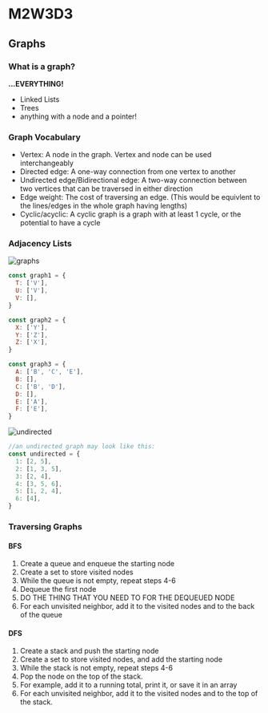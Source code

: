 
# M2W3D3

## Graphs

### What is a graph?

**...EVERYTHING!**

- Linked Lists
- Trees
- anything with a node and a pointer!

### Graph Vocabulary

- Vertex: A node in the graph. Vertex and node can be used interchangeably
- Directed edge: A one-way connection from one vertex to another
- Undirected edge/Bidirectional edge: A two-way connection between two vertices
  that can be traversed in either direction
- Edge weight: The cost of traversing an edge. (This would be equivlent to the
  lines/edges in the whole graph having lengths)
- Cyclic/acyclic: A cyclic graph is a graph with at least 1 cycle, or the
  potential to have a cycle

### Adjacency Lists

![graphs](https://s3-us-west-1.amazonaws.com/appacademy-open-assets/data_structures_algorithms/graphs/images/graphs.png)

```js
const graph1 = {
  T: ['V'],
  U: ['V'],
  V: [],
}

const graph2 = {
  X: ['Y'],
  Y: ['Z'],
  Z: ['X'],
}

const graph3 = {
  A: ['B', 'C', 'E'],
  B: [],
  C: ['B', 'D'],
  D: [],
  E: ['A'],
  F: ['E'],
}
```

![undirected](https://appacademy-open-assets.s3-us-west-1.amazonaws.com/Modular-Curriculum/content/computer-science/images/basic_graph.svg)

```js
//an undirected graph may look like this:
const undirected = {
  1: [2, 5],
  2: [1, 3, 5],
  3: [2, 4],
  4: [3, 5, 6],
  5: [1, 2, 4],
  6: [4],
}
```

### Traversing Graphs

#### BFS

1. Create a queue and enqueue the starting node
2. Create a set to store visited nodes
3. While the queue is not empty, repeat steps 4-6
4. Dequeue the first node
5. DO THE THING THAT YOU NEED TO FOR THE DEQUEUED NODE
6. For each unvisited neighbor, add it to the visited nodes and to the back of
   the queue

#### DFS

1. Create a stack and push the starting node
2. Create a set to store visited nodes, and add the starting node
3. While the stack is not empty, repeat steps 4-6
4. Pop the node on the top of the stack.
5. For example, add it to a running total, print it, or save it in an array
6. For each unvisited neighbor, add it to the visited nodes and to the top
   of the stack.
